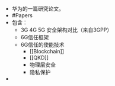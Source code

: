 - 华为的一篇研究论文。
- #Papers
- 包含：
	- 3G 4G 5G 安全架构对比（来自3GPP）
	- 6G信任框架
	- 6G信任的使能技术
		- [[Blockchain]]
		- [[QKD]]
		- 物理层安全
		- 隐私保护
-